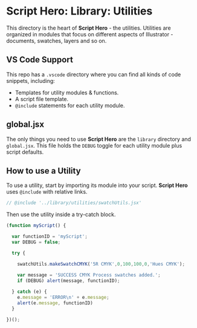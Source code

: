 # Script Hero: Library: Utilities

This directory is the heart of **Script Hero** - the utilities. Utilities are organized in modules that focus on different aspects of Illustrator - documents, swatches, layers and so on. 


## VS Code Support

This repo has a `.vscode` directory where you can find all kinds of code snippets, including:

- Templates for utility modules & functions.
- A script file template. 
- `@include` statements for each utility module. 


## global.jsx

The only things you need to use **Script Hero** are the `library` directory and `global.jsx`. This file holds the `DEBUG` toggle for each utility module plus script defaults. 


## How to use a Utility

To use a utility, start by importing its module into your script. **Script Hero** uses `@include` with relative links. 

```jsx
// @include '../library/utilities/swatchUtils.jsx'
```

Then use the utility inside a try-catch block. 

```jsx
(function myScript() {

  var functionID = 'myScript';
  var DEBUG = false;

  try {

    swatchUtils.makeSwatchCMYK('5R CMYK',0,100,100,0,'Hues CMYK');

    var message = 'SUCCESS CMYK Process swatches added.';
    if (DEBUG) alert(message, functionID);
    
  } catch (e) {
    e.message = 'ERROR\n' + e.message;
    alert(e.message, functionID)
  }

})();
```
